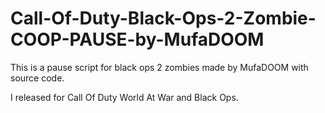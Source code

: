 # Call-Of-Duty-Black-Ops-2-Zombie-COOP-PAUSE-by-MufaDOOM

This is a pause script for black ops 2 zombies made by MufaDOOM with source code.

I released for Call Of Duty World At War and Black Ops.
